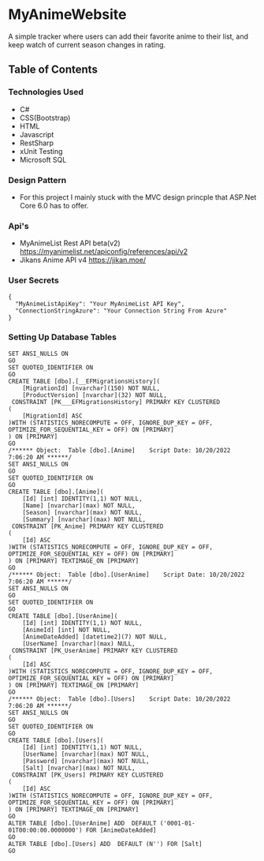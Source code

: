 # MyAnimeWebsite
A simple tracker where users can add their favorite anime to their list, and keep watch of current season changes in rating.

## Table of Contents
### Technologies Used
* C#
* CSS(Bootstrap)
* HTML
* Javascript
* RestSharp
* xUnit Testing
* Microsoft SQL

### Design Pattern
* For this project I mainly stuck with the MVC design princple that ASP.Net Core 6.0 has to offer.

### Api's
* MyAnimeList Rest API beta(v2) https://myanimelist.net/apiconfig/references/api/v2
* Jikans Anime API v4 https://jikan.moe/

### User Secrets 
```
{
  "MyAnimeListApiKey": "Your MyAnimeList API Key",
  "ConnectionStringAzure": "Your Connection String From Azure"
}
```
### Setting Up Database Tables
```
SET ANSI_NULLS ON
GO
SET QUOTED_IDENTIFIER ON
GO
CREATE TABLE [dbo].[__EFMigrationsHistory](
	[MigrationId] [nvarchar](150) NOT NULL,
	[ProductVersion] [nvarchar](32) NOT NULL,
 CONSTRAINT [PK___EFMigrationsHistory] PRIMARY KEY CLUSTERED 
(
	[MigrationId] ASC
)WITH (STATISTICS_NORECOMPUTE = OFF, IGNORE_DUP_KEY = OFF, OPTIMIZE_FOR_SEQUENTIAL_KEY = OFF) ON [PRIMARY]
) ON [PRIMARY]
GO
/****** Object:  Table [dbo].[Anime]    Script Date: 10/20/2022 7:06:20 AM ******/
SET ANSI_NULLS ON
GO
SET QUOTED_IDENTIFIER ON
GO
CREATE TABLE [dbo].[Anime](
	[Id] [int] IDENTITY(1,1) NOT NULL,
	[Name] [nvarchar](max) NOT NULL,
	[Season] [nvarchar](max) NOT NULL,
	[Summary] [nvarchar](max) NOT NULL,
 CONSTRAINT [PK_Anime] PRIMARY KEY CLUSTERED 
(
	[Id] ASC
)WITH (STATISTICS_NORECOMPUTE = OFF, IGNORE_DUP_KEY = OFF, OPTIMIZE_FOR_SEQUENTIAL_KEY = OFF) ON [PRIMARY]
) ON [PRIMARY] TEXTIMAGE_ON [PRIMARY]
GO
/****** Object:  Table [dbo].[UserAnime]    Script Date: 10/20/2022 7:06:20 AM ******/
SET ANSI_NULLS ON
GO
SET QUOTED_IDENTIFIER ON
GO
CREATE TABLE [dbo].[UserAnime](
	[Id] [int] IDENTITY(1,1) NOT NULL,
	[AnimeId] [int] NOT NULL,
	[AnimeDateAdded] [datetime2](7) NOT NULL,
	[UserName] [nvarchar](max) NULL,
 CONSTRAINT [PK_UserAnime] PRIMARY KEY CLUSTERED 
(
	[Id] ASC
)WITH (STATISTICS_NORECOMPUTE = OFF, IGNORE_DUP_KEY = OFF, OPTIMIZE_FOR_SEQUENTIAL_KEY = OFF) ON [PRIMARY]
) ON [PRIMARY] TEXTIMAGE_ON [PRIMARY]
GO
/****** Object:  Table [dbo].[Users]    Script Date: 10/20/2022 7:06:20 AM ******/
SET ANSI_NULLS ON
GO
SET QUOTED_IDENTIFIER ON
GO
CREATE TABLE [dbo].[Users](
	[Id] [int] IDENTITY(1,1) NOT NULL,
	[UserName] [nvarchar](max) NOT NULL,
	[Password] [nvarchar](max) NOT NULL,
	[Salt] [nvarchar](max) NOT NULL,
 CONSTRAINT [PK_Users] PRIMARY KEY CLUSTERED 
(
	[Id] ASC
)WITH (STATISTICS_NORECOMPUTE = OFF, IGNORE_DUP_KEY = OFF, OPTIMIZE_FOR_SEQUENTIAL_KEY = OFF) ON [PRIMARY]
) ON [PRIMARY] TEXTIMAGE_ON [PRIMARY]
GO
ALTER TABLE [dbo].[UserAnime] ADD  DEFAULT ('0001-01-01T00:00:00.0000000') FOR [AnimeDateAdded]
GO
ALTER TABLE [dbo].[Users] ADD  DEFAULT (N'') FOR [Salt]
GO
```


